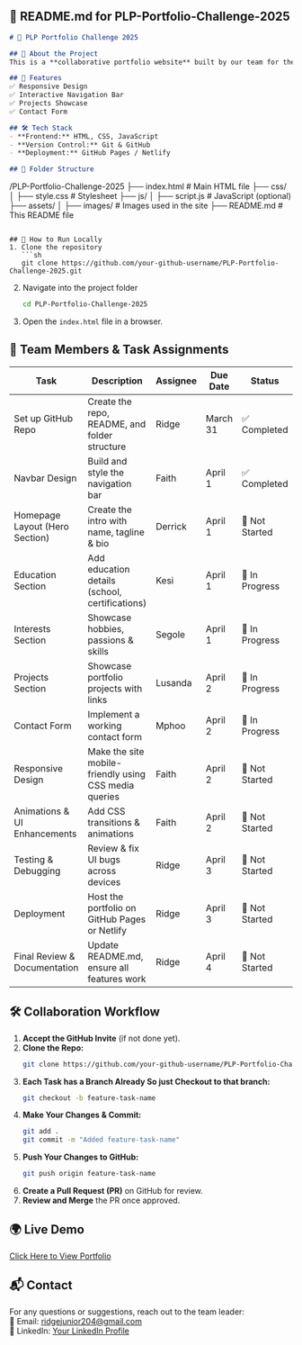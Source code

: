 ## **📄 README.md for PLP-Portfolio-Challenge-2025**  

```md
# 🌟 PLP Portfolio Challenge 2025  

## 🚀 About the Project  
This is a **collaborative portfolio website** built by our team for the PLP Portfolio Challenge 2025. It showcases our skills, projects, education, and interests. Each member is responsible for a specific section to ensure a well-structured and polished final product.  

## 📌 Features  
✅ Responsive Design  
✅ Interactive Navigation Bar  
✅ Projects Showcase  
✅ Contact Form  

## 🛠️ Tech Stack  
- **Frontend:** HTML, CSS, JavaScript  
- **Version Control:** Git & GitHub  
- **Deployment:** GitHub Pages / Netlify  

## 📁 Folder Structure  
```
/PLP-Portfolio-Challenge-2025
  ├── index.html         # Main HTML file
  ├── css/
  │   ├── style.css      # Stylesheet
  ├── js/
  │   ├── script.js      # JavaScript (optional)
  ├── assets/
  │   ├── images/        # Images used in the site
  ├── README.md          # This README file
```

## 🔧 How to Run Locally  
1. Clone the repository  
   ```sh
   git clone https://github.com/your-github-username/PLP-Portfolio-Challenge-2025.git
   ```  
2. Navigate into the project folder  
   ```sh
   cd PLP-Portfolio-Challenge-2025
   ```  
3. Open the `index.html` file in a browser.  

## 🤝 Team Members & Task Assignments  

| Task | Description | Assignee | Due Date | Status |
|------|------------|----------|----------|--------|
| Set up GitHub Repo | Create the repo, README, and folder structure | Ridge | March 31 | ✅ Completed |
| Navbar Design | Build and style the navigation bar | Faith | April 1 | ✅ Completed  |
| Homepage Layout (Hero Section) | Create the intro with name, tagline & bio | Derrick | April 1 | 🔴 Not Started |
| Education Section | Add education details (school, certifications) | Kesi | April 1 | 🔄 In Progress |
| Interests Section | Showcase hobbies, passions & skills | Segole | April 1 | 🔄 In Progress  |
| Projects Section | Showcase portfolio projects with links | Lusanda | April 2 | 🔄 In Progress  |
| Contact Form | Implement a working contact form | Mphoo | April 2 | 🔄 In Progress  |
| Responsive Design | Make the site mobile-friendly using CSS media queries | Faith | April 2 | 🔴 Not Started |
| Animations & UI Enhancements | Add CSS transitions & animations | Faith | April 2 | 🔴 Not Started |
| Testing & Debugging | Review & fix UI bugs across devices | Ridge | April 3 | 🔴 Not Started |
| Deployment | Host the portfolio on GitHub Pages or Netlify | Ridge | April 3 | 🔴 Not Started |
| Final Review & Documentation | Update README.md, ensure all features work | Ridge | April 4 | 🔴 Not Started |

## 🛠 Collaboration Workflow  

1. **Accept the GitHub Invite** (if not done yet).  
2. **Clone the Repo:**  
   ```sh
   git clone https://github.com/your-github-username/PLP-Portfolio-Challenge-2025.git
   ```  
3. **Each Task has a Branch Already So just Checkout to that branch:**  
   ```sh
   git checkout -b feature-task-name
   ```  
4. **Make Your Changes & Commit:**  
   ```sh
   git add .
   git commit -m "Added feature-task-name"
   ```  
5. **Push Your Changes to GitHub:**  
   ```sh
   git push origin feature-task-name
   ```  
6. **Create a Pull Request (PR)** on GitHub for review.  
7. **Review and Merge** the PR once approved.  

## 🌍 Live Demo  
[Click Here to View Portfolio](https://your-github-username.github.io/PLP-Portfolio-Challenge-2025/)  

## 📬 Contact  
For any questions or suggestions, reach out to the team leader:  
📧 Email: ridgejunior204@gmail.com  
📱 LinkedIn: [Your LinkedIn Profile](https://www.linkedin.com/in/ridge-junior-2bb333204/)  

